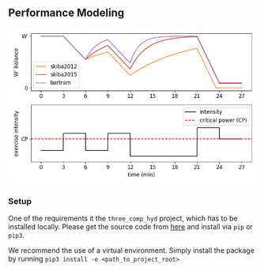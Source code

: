 ## Performance Modeling

![Alt Text](./httpdocs/skiba_sim.png)

### Setup

One of the requirements it the `three_comp_hyd` project, which has to be installed locally. 
Please get the source code from [here](https://github.com/faweigend/three_comp_hyd) and install via `pip` or `pip3`.

We recommend the use of a virtual environment. Simply install the package by running `pip3 install -e <path_to_project_root>`
